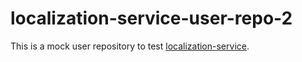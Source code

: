 # localization-service-user-repo-2

This is a mock user repository to test [localization-service](https://github.com/procore/localization-service).
